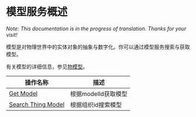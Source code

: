# 模型服务概述

*Note: This documentation is in the progress of translation. Thanks for your visit!*

模型是对物理世界中的实体对象的抽象与数字化。你可以通过模型服务搜索与获取模型。

有关模型的详细信息，参见[物模型](https://www.envisioniot.com/docs/device-connection/en/latest/howto/model/model_overview.html)。

| 操作名称     | 描述                |
|--------------|---------------------|
| [Get Model](getmodel)    | 根据modelId获取模型 |
| [Search Thing Model](searchmodel) | 根据组织id搜索模型  |
